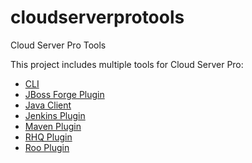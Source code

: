 # cloudserverprotools
Cloud Server Pro Tools

This project includes multiple tools for Cloud Server Pro:

* [CLI](https://github.com/fribeiro1/cloudserverprotools/tree/master/cloudserverpro-cli)
* [JBoss Forge Plugin](https://github.com/fribeiro1/cloudserverprotools/tree/master/forge-cloudserverpro-plugin)
* [Java Client](https://github.com/fribeiro1/cloudserverprotools/tree/master/cloudserverpro-javaclient)
* [Jenkins Plugin](https://github.com/fribeiro1/cloudserverprotools/tree/master/jenkins-cloudserverpro-plugin)
* [Maven Plugin](https://github.com/fribeiro1/cloudserverprotools/tree/master/maven-cloudserverpro-plugin)
* [RHQ Plugin](https://github.com/fribeiro1/cloudserverprotools/tree/master/rhq-cloudserverpro-plugin)
* [Roo Plugin](https://github.com/fribeiro1/cloudserverprotools/tree/master/roo-cloudserverpro-plugin)
